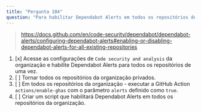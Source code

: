 ```yaml
---
title: "Pergunta 104"
question: "Para habilitar Dependabot Alerts em todos os repositórios de uma organização, você deve:"
---
```


> https://docs.github.com/en/code-security/dependabot/dependabot-alerts/configuring-dependabot-alerts#enabling-or-disabling-dependabot-alerts-for-all-existing-repositories
1. [x] Acesse as configurações de `Code security and analysis` da organização e habilite Dependabot Alerts para todos os repositórios de uma vez.
1. [ ] Tornar todos os repositórios da organização privados.
1. [ ] Em todos os repositórios da organização - executar a GitHub Action `actions/enable-ghas` com o parâmetro `alerts` definido como `true`.
1. [ ] Criar um script que habilitará Dependabot Alerts em todos os repositórios da organização.

